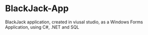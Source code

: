 # BlackJack-App
BlackJack application, created in viusal studio, as a Windows Forms Application, using C#, .NET and SQL
